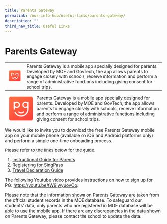 ```yaml
---
title: Parents Gateway
permalink: /our-info-hub/useful-links/parents-gateway/
description: ""
third_nav_title: Useful Links
---
```

# Parents Gateway


|   |   |
|---|---|
| ![](/images/Our%20info%20hub/Parents%20Gateway.png) |  Parents Gateway is a mobile app specially designed for parents. Developed by MOE and GovTech, the app allows parents to engage closely with schools, receive information and perform a range of administrative functions including giving consent for school trips.   |


<img src="/images/Our%20info%20hub/Parents%20Gateway.png" style="width:20%;float:left">Parents Gateway is a mobile app specially designed for parents. Developed by MOE and GovTech, the app allows parents to engage closely with schools, receive information and perform a range of administrative functions including giving consent for school trips.<br clear="left">


We would like to invite you to download the free Parents Gateway mobile app on your mobile phone (available on iOS and Android platforms only) and perform a simple one-time onboarding process.

  

Please refer to the links below for the guide.

1.  [Instructional Guide for Parents](https://zhenghuapri.moe.edu.sg/qql/slot/u516/2022/Our%20Info%20Hub/Useful%20Links/Parents%20Gateway/Instructional%20Guide%20for%20Parents%20Gateway.pdf)
2.  [Registering for SingPass](https://zhenghuapri.moe.edu.sg/qql/slot/u516/2022/Our%20Info%20Hub/Useful%20Links/Parents%20Gateway/PG%20-%20Registering%20for%20SingPass.pdf)
3.  [Travel Declaration Guide](https://zhenghuapri.moe.edu.sg/qql/slot/u516/2022/Our%20Info%20Hub/Useful%20Links/Parents%20Gateway/PG.Travel.Declaration.Guide.pdf)

  

The following Youtube video provides instructions on how to sign up for PG: <a href="https://youtu.be/tW9jwyuovOo" target="_blank">https://youtu.be/tW9jwyuovOo</a>.

  

Please note that the information shown on Parents Gateway are taken from the official student records in the MOE database. To safeguard our students’ data, only parents who are registered in MOE database will be able to use the mobile app. If there are any discrepancies in the data shown on Parents Gateway, please contact the school to update the data.